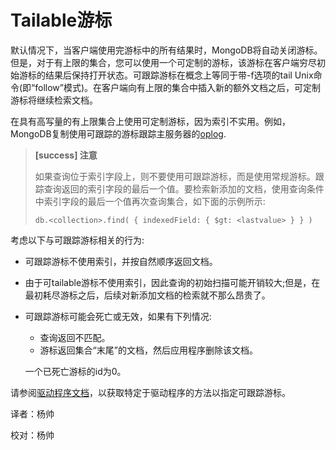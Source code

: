 # Tailable游标

默认情况下，当客户端使用完游标中的所有结果时，MongoDB将自动关闭游标。但是，对于有上限的集合，您可以使用一个可定制的游标，该游标在客户端穷尽初始游标的结果后保持打开状态。可跟踪游标在概念上等同于带-f选项的tail Unix命令(即“follow”模式)。在客户端向有上限的集合中插入新的额外文档之后，可定制游标将继续检索文档。

在具有高写量的有上限集合上使用可定制游标，因为索引不实用。例如，MongoDB复制使用可跟踪的游标跟踪主服务器的[oplog](https://docs.mongodb.com/manual/reference/glossary/#term-oplog).

> **[success] 注意**
>
> 如果查询位于索引字段上，则不要使用可跟踪游标，而是使用常规游标。跟踪查询返回的索引字段的最后一个值。要检索新添加的文档，使用查询条件中索引字段的最后一个值再次查询集合，如下面的示例所示:
>
> ```shell
> db.<collection>.find( { indexedField: { $gt: <lastvalue> } } )
> ```

考虑以下与可跟踪游标相关的行为:

- 可跟踪游标不使用索引，并按自然顺序返回文档。

- 由于可tailable游标不使用索引，因此查询的初始扫描可能开销较大;但是，在最初耗尽游标之后，后续对新添加文档的检索就不那么昂贵了。

- 可跟踪游标可能会死亡或无效，如果有下列情况:

  - 查询返回不匹配。
  - 游标返回集合“末尾”的文档，然后应用程序删除该文档。

  一个已死亡游标的id为0。

请参阅[驱动程序文档](https://docs.mongodb.com/ecosystem/drivers)，以获取特定于驱动程序的方法以指定可跟踪游标。



译者：杨帅

校对：杨帅